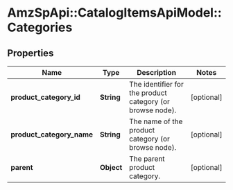 # AmzSpApi::CatalogItemsApiModel::Categories

## Properties
Name | Type | Description | Notes
------------ | ------------- | ------------- | -------------
**product_category_id** | **String** | The identifier for the product category (or browse node). | [optional] 
**product_category_name** | **String** | The name of the product category (or browse node). | [optional] 
**parent** | **Object** | The parent product category. | [optional] 

